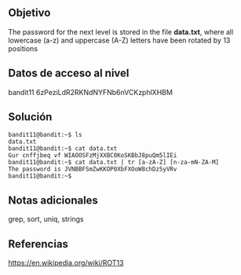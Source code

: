 ## Objetivo
The password for the next level is stored in the file **data.txt**, where all lowercase (a-z) and uppercase (A-Z) letters have been rotated by 13 positions

## Datos de acceso al nivel
bandit11
6zPeziLdR2RKNdNYFNb6nVCKzphlXHBM

## Solución

```
bandit11@bandit:~$ ls  
data.txt  
bandit11@bandit:~$ cat data.txt  
Gur cnffjbeq vf WIAOOSFzMjXXBC0KoSKBbJ8puQm5lIEi  
bandit11@bandit:~$ cat data.txt | tr [a-zA-Z] [n-za-mN-ZA-M]  
The password is JVNBBFSmZwKKOP0XbFXOoW8chDz5yVRv  
bandit11@bandit:~$
```

## Notas adicionales
grep, sort, uniq, strings

## Referencias
https://en.wikipedia.org/wiki/ROT13
